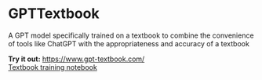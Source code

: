 # GPTTextbook
A GPT model specifically trained on a textbook to combine the convenience of tools like ChatGPT with the appropriateness and accuracy of a textbook

**Try it out:** https://www.gpt-textbook.com/<br>
[Textbook training notebook](models/model_prototype.ipynb)
